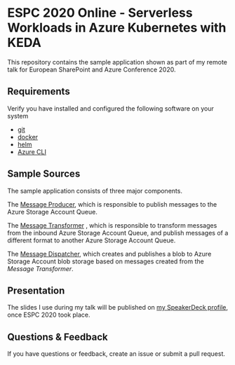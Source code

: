 # ESPC 2020 Online - Serverless Workloads in Azure Kubernetes with KEDA

This repository contains the sample application shown as part of my remote talk for European SharePoint and Azure Conference 2020.

## Requirements

Verify you have installed and configured the following software on your system

- [git](https://git-scm.com)
- [docker](https://docker.com)
- [helm](https://helm.sh)
- [Azure CLI](https://docs.microsoft.com/en-us/cli/azure/install-azure-cli)

## Sample Sources

The sample application consists of three major components.  

The [Message Producer](src/MessageProducer), which is responsible to publish messages to the Azure Storage Account Queue.

The [Message Transformer](src/MessageTransformer) , which is responsible to transform messages from the inbound Azure Storage Account Queue, and publish messages of a different format to another Azure Storage Account Queue.

The [Message Dispatcher](src/MessageDispatcher), which creates and publishes a blob to Azure Storage Account blob storage based on messages created from the _Message Transformer_.

## Presentation

The slides I use during my talk will be published on [my SpeakerDeck profile](https://thns.io/slides), once ESPC 2020 took place.

## Questions & Feedback

If you have questions or feedback, create an issue or submit a pull request.

